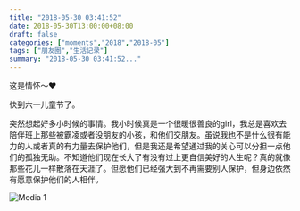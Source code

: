 ```yaml
---
title: "2018-05-30 03:41:52"
date: 2018-05-30T13:00:00+08:00
draft: false
categories: ["moments","2018","2018-05"]
tags: ["朋友圈","生活记录"]
summary: "2018-05-30 03:41:52..."
---
```


这是情怀～❤️

快到六一儿童节了。

突然想起好多小时候的事情。我小时候真是一个很暖很善良的girl，我总是喜欢去陪伴班上那些被霸凌或者没朋友的小孩，和他们交朋友。虽说我也不是什么很有能力的人或者真的有力量去保护他们，但是我还是希望通过我的关心可以分担一点他们的孤独无助。不知道他们现在长大了有没有过上更自信美好的人生呢？真的就像那些花儿一样散落在天涯了。但愿他们已经强大到不再需要别人保护，但身边依然有愿意保护他们的人相伴。

![Media 1](/Moments/photos/2018-05-30/201805300341520.jpg)

